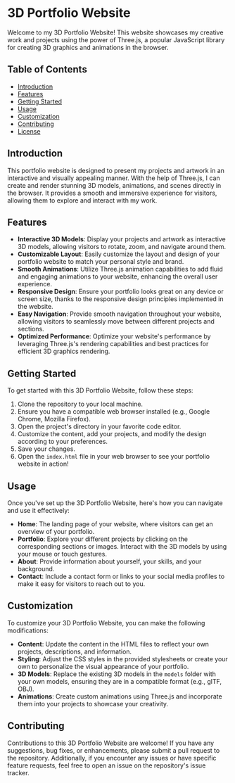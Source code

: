 # 3D Portfolio Website

Welcome to my 3D Portfolio Website! This website showcases my creative work and projects using the power of Three.js, a popular JavaScript library for creating 3D graphics and animations in the browser.

## Table of Contents

- [Introduction](#introduction)
- [Features](#features)
- [Getting Started](#getting-started)
- [Usage](#usage)
- [Customization](#customization)
- [Contributing](#contributing)
- [License](#license)

## Introduction

This portfolio website is designed to present my projects and artwork in an interactive and visually appealing manner. With the help of Three.js, I can create and render stunning 3D models, animations, and scenes directly in the browser. It provides a smooth and immersive experience for visitors, allowing them to explore and interact with my work.

## Features

- **Interactive 3D Models**: Display your projects and artwork as interactive 3D models, allowing visitors to rotate, zoom, and navigate around them.
- **Customizable Layout**: Easily customize the layout and design of your portfolio website to match your personal style and brand.
- **Smooth Animations**: Utilize Three.js animation capabilities to add fluid and engaging animations to your website, enhancing the overall user experience.
- **Responsive Design**: Ensure your portfolio looks great on any device or screen size, thanks to the responsive design principles implemented in the website.
- **Easy Navigation**: Provide smooth navigation throughout your website, allowing visitors to seamlessly move between different projects and sections.
- **Optimized Performance**: Optimize your website's performance by leveraging Three.js's rendering capabilities and best practices for efficient 3D graphics rendering.

## Getting Started

To get started with this 3D Portfolio Website, follow these steps:

1. Clone the repository to your local machine.
2. Ensure you have a compatible web browser installed (e.g., Google Chrome, Mozilla Firefox).
3. Open the project's directory in your favorite code editor.
4. Customize the content, add your projects, and modify the design according to your preferences.
5. Save your changes.
6. Open the `index.html` file in your web browser to see your portfolio website in action!

## Usage

Once you've set up the 3D Portfolio Website, here's how you can navigate and use it effectively:

- **Home**: The landing page of your website, where visitors can get an overview of your portfolio.
- **Portfolio**: Explore your different projects by clicking on the corresponding sections or images. Interact with the 3D models by using your mouse or touch gestures.
- **About**: Provide information about yourself, your skills, and your background.
- **Contact**: Include a contact form or links to your social media profiles to make it easy for visitors to reach out to you.

## Customization

To customize your 3D Portfolio Website, you can make the following modifications:

- **Content**: Update the content in the HTML files to reflect your own projects, descriptions, and information.
- **Styling**: Adjust the CSS styles in the provided stylesheets or create your own to personalize the visual appearance of your portfolio.
- **3D Models**: Replace the existing 3D models in the `models` folder with your own models, ensuring they are in a compatible format (e.g., glTF, OBJ).
- **Animations**: Create custom animations using Three.js and incorporate them into your projects to showcase your creativity.

## Contributing

Contributions to this 3D Portfolio Website are welcome! If you have any suggestions, bug fixes, or enhancements, please submit a pull request to the repository. Additionally, if you encounter any issues or have specific feature requests, feel free to open an issue on the repository's issue tracker.
